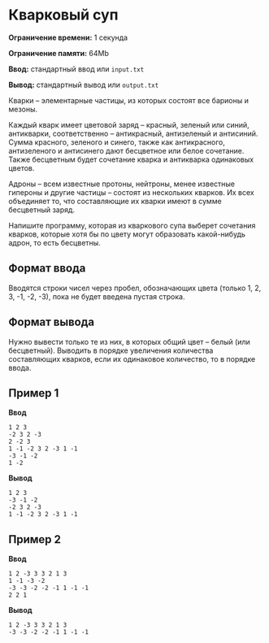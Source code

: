 # Кварковый суп

**Ограничение времени:** 1 секунда

**Ограничение памяти:** 64Mb

**Ввод:** стандартный ввод или `input.txt`

**Вывод:** стандартный вывод или `output.txt`

Кварки – элементарные частицы, из которых состоят все барионы и мезоны.

Каждый кварк имеет цветовой заряд – красный, зеленый или синий, антикварки, соответственно – антикрасный, антизеленый и антисиний. Сумма красного, зеленого и синего, также как антикрасного, антизеленого и антисинего дают бесцветное или белое сочетание. Также бесцветным будет сочетание кварка и антикварка одинаковых цветов.

Адроны – всем известные протоны, нейтроны, менее известные гипероны и другие частицы – состоят из нескольких кварков. Их всех объединяет то, что составляющие их кварки имеют в сумме бесцветный заряд.

Напишите программу, которая из кваркового супа выберет сочетания кварков, которые хотя бы по цвету могут образовать какой-нибудь адрон, то есть бесцветны.

## Формат ввода

Вводятся строки чисел через пробел, обозначающих цвета (только 1, 2, 3, -1, -2, -3), пока не будет введена пустая строка.

## Формат вывода

Нужно вывести только те из них, в которых общий цвет – белый (или бесцветный). Выводить в порядке увеличения количества составляющих кварков, если их одинаковое количество, то в порядке ввода.

## Пример 1

**Ввод**
```
1 2 3
-2 3 2 -3
2 -2 3
1 -1 -2 3 2 -3 1 -1
-3 -1 -2
1 -2
```

**Вывод**
```
1 2 3
-3 -1 -2
-2 3 2 -3
1 -1 -2 3 2 -3 1 -1
```

## Пример 2

**Ввод**
```
1 2 -3 3 3 2 1 3
1 -1 -3 -2
-3 -3 -2 -2 -1 1 -1 -1
2 2 1
```

**Вывод**
```
1 2 -3 3 3 2 1 3
-3 -3 -2 -2 -1 1 -1 -1